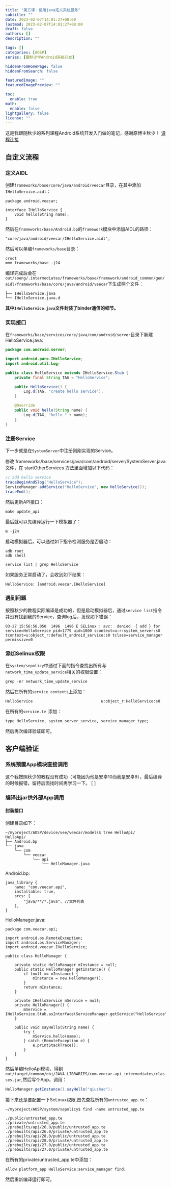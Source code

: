 ```yaml
---
title: "第五课：使用java定义系统服务"
subtitle: ""
date: 2023-02-07T14:01:27+08:00
lastmod: 2023-02-07T14:01:27+08:00
draft: false
authors: []
description: ""

tags: []
categories: [AOSP]
series: [跟秋少学Android系统开发]

hiddenFromHomePage: false
hiddenFromSearch: false

featuredImage: ""
featuredImagePreview: ""

toc:
  enable: true
math:
  enable: false
lightgallery: false
license: ""
---
```

这是我跟随秋少的系列课程Android系统开发入门做的笔记，感谢原博主秋少！
[课程连接](http://qiushao.net/categories/Android%E7%B3%BB%E7%BB%9F%E5%BC%80%E5%8F%91%E5%85%A5%E9%97%A8/)
<!--more-->

## 自定义流程

### 定义AIDL

创建`frameworks/base/core/java/android/veecar`目录，在其中添加`IHelloService.aidl`：

```
package android.veecar;

interface IHelloService {
    void hello(String name);
}
```

然后在`frameworks/base/Android.bp`的`framework`模块中添加AIDL的路径：

```
"core/java/android/veecar/IHelloService.aidl",
```

然后可以单编`frameworks/base`目录：

```
croot
mmm frameworks/base -j24
```

编译完成后会在`out/soong/.intermediates/frameworks/base/framework/android_common/gen/aidl/frameworks/base/core/java/android/veecar`下生成两个文件：
```
├── IHelloService.java
└── IHelloService.java.d
```

**其中`IHelloService.java`文件封装了binder通信的细节。**

### 实现接口

在`frameworks/base/services/core/java/com/android/server`目录下新建HelloService.java:

```java
package com.android.server;

import android.pure.IHelloService;
import android.util.Log;

public class HelloService extends IHelloService.Stub {
    private final String TAG = "HelloService";

    public HelloService() {
        Log.d(TAG, "create hello service");
    }

    @Override
    public void hello(String name) {
        Log.d(TAG, "hello " + name);
    }
}
```

### 注册Service

下一步就是在`SystemServer`中注册刚刚实现的Service。

修改 frameworks/base/services/java/com/android/server/SystemServer.java 文件，在 startOtherServices 方法里面增加以下代码：

```java
// add hello service
traceBeginAndSlog("HelloService");
ServiceManager.addService("HelloService", new HelloService());
traceEnd();
```

然后更新API接口：

```
make update_api
```

最后就可以先编译运行一下模拟器了：

```
m -j24
```

启动模拟器后，可以通过如下指令检测服务是否启动：

```shell
adb root
adb shell

service list | grep HelloService
```

如果服务正常启动了，会收到如下结果：
```
HelloService: [android.veecar.IHelloService]
```

### 遇到问题

按照秋少的教程实际编译是成功的，但是启动模拟器后，通过`service list`指令并没有找到我的Service，查询log后，发现如下错误：

```
03-27 15:56:56.050  1496  1496 E SELinux : avc:  denied  { add } for service=HelloService pid=1779 uid=1000 scontext=u:r:system_server:s0 tcontext=u:object_r:default_android_service:s0 tclass=service_manager permissive=0
```

### 添加Selinux权限

在`system/sepolicy`中通过下面的指令查找出所有与`network_time_update_service`相关的权限设置：

```
grep -nr network_time_update_service
```

然后在所有的`service_contexts`上添加：

```
HelloService                              u:object_r:HelloService:s0
```

在所有的`service.te `添加：

```
type HelloService, system_server_service, service_manager_type;
```

然后再次编译验证即可。

## 客户端验证

### 系统预置App模块直接调用

这个我按照秋少的教程没有成功（可能因为他是安卓10而我是安卓9），最后编译的时候报错，留待后面找时间再学习一下。 [  ]

### 编译出jar供外部App调用

#### 封装接口

创建目录如下：

```
~/myproject/AOSP/device/vee/veecar/models$ tree HelloApi/
HelloApi/
├── Android.bp
└── java
    └── com
        └── veecar
            └── api
                └── HelloManager.java
```

Android.bp:

```
java_library {
    name: "com.veecar.api",
    installable: true,
    srcs: [
        "java/**/*.java", //文件列表
    ],
}
```

HelloManager.java:

```
package com.veecar.api;

import android.os.RemoteException;
import android.os.ServiceManager;
import android.veecar.IHelloService;

public class HelloManager {

    private static HelloManager mInstance = null;
    public static HelloManager getInstance() {
        if (null == mInstance) {
            mInstance = new HelloManager();
        }
        return mInstance;
    }

    private IHelloService mService = null;
    private HelloManager() {
        mService = IHelloService.Stub.asInterface(ServiceManager.getService("HelloService"));
    }

    public void sayHello(String name) {
        try {
            mService.hello(name);
        } catch (RemoteException e) {
            e.printStackTrace();
        }
    }
}
```

然后单编HelloApi模块，得到`out/target/common/obj/JAVA_LIBRARIES/com.veecar.api_intermediates/classes.jar`,然后写个App，调用：

```java
HelloManager.getInstance().sayHello("qiushao");
```

接下来还是要配置一下SeLinux权限,首先查找所有的`untrusted_app.te`：

```
~/myproject/AOSP/system/sepolicy$ find -name untrusted_app.te

./public/untrusted_app.te
./private/untrusted_app.te
./prebuilts/api/26.0/public/untrusted_app.te
./prebuilts/api/26.0/private/untrusted_app.te
./prebuilts/api/28.0/public/untrusted_app.te
./prebuilts/api/28.0/private/untrusted_app.te
./prebuilts/api/27.0/public/untrusted_app.te
./prebuilts/api/27.0/private/untrusted_app.te
```

在所有的private/untrusted_app.te中添加：

```
allow platform_app HelloService:service_manager find;
```

然后重新编译运行即可。